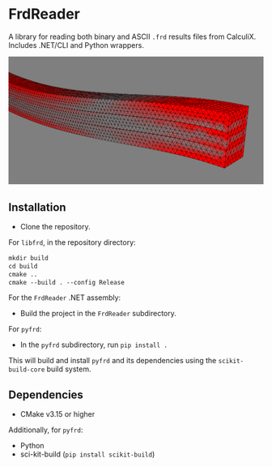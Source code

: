 # FrdReader
A library for reading both binary and ASCII `.frd` results files from CalculiX.
Includes .NET/CLI and Python wrappers.

![Results of a laminated beam.](img/frd_reader_01.png)

## Installation

- Clone the repository.

For `libfrd`, in the repository directory:
```
mkdir build
cd build
cmake ..
cmake --build . --config Release
```

For the `FrdReader` .NET assembly:
- Build the project in the `FrdReader` subdirectory.

For `pyfrd`:
- In the `pyfrd` subdirectory, run `pip install .`

This will build and install `pyfrd` and its dependencies using the `scikit-build-core` build system.

## Dependencies
- CMake v3.15 or higher

Additionally, for `pyfrd`:
- Python
- sci-kit-build (`pip install scikit-build`)

